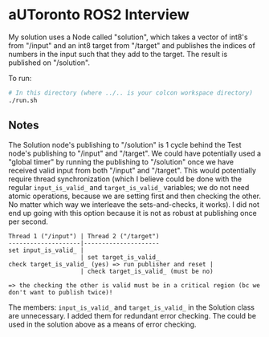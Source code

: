 # aUToronto ROS2 Interview

My solution uses a Node called "solution", which takes a vector of int8's from "/input" and an int8 target from "/target" and publishes the indices of numbers in the input such that they add to the target. The result is published on "/solution".

To run:

```bash
# In this directory (where ../.. is your colcon workspace directory)
./run.sh
```

## Notes

The Solution node's publishing to "/solution" is 1 cycle behind the Test node's publishing to "/input" and "/target". We could have potentially used a "global timer" by running the publishing to "/solution" once we have received valid input from both "/input" and "/target". This would potentially require thread synchronization (which I believe could be done with the regular `input_is_valid_` and `target_is_valid_` variables; we do not need atomic operations, because we are setting first and then checking the other. No matter which way we interleave the sets-and-checks, it works). I did not end up going with this option because it is not as robust at publishing once per second.

```
Thread 1 ("/input") | Thread 2 ("/target")
--------------------|---------------------
set input_is_valid_ |
                    | set target_is_valid_
check target_is_valid_ (yes) => run publisher and reset |
                    | check target_is_valid_ (must be no)
                    
=> the checking the other is valid must be in a critical region (bc we don't want to publish twice)!
```


The members: `input_is_valid_` and `target_is_valid_` in the Solution class are unnecessary. I added them for redundant error checking. The could be used in the solution above as a means of error checking.
